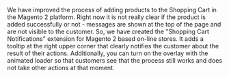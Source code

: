 We have improved the process of adding products to the Shopping Cart in the Magento 2 platform.
Right now it is not really clear if the product is added successfully or not - messages are shown at the top of the page and are not visible to the customer.
So, we have created the "Shopping Cart Notifications" extension for Magento 2 based on-line stores. It adds a tooltip at the right upper corner that clearly notifies the customer about the result of their actions.
Additionally, you can turn on the overlay with the animated loader so that customers see that the process still works and does not take other actions at that moment.